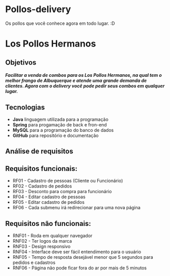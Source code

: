 # Pollos-delivery
Os pollos que você conhece agora em todo lugar. :D

<h1>Los Pollos Hermanos</h1>
<h2>Objetivos</h2>
<h5>Facilitar a venda de combos para os Los Pollos Hermanos, na qual tem o melhor frango de Albuquerque e atende uma grande demanda de clientes.
  Agora com o delivery você pode pedir seus combos em qualquer lugar.</h5>
<h2>Tecnologias</h2>
<ul>
  <li><b>Java</b> linguagem utilizada para a programação</li>
  <li><b>Spring</b> para progamação de back e fron-end</li>
  <li><b>MySQL</b> para a programação do banco de dados</li>
  <li><b>GitHub</b> para repositório e documentação</li>
</ul>
<h2>Análise de requisitos</h2>
<h2>Requisitos funcionais:</h2>
<ul>
  <li>RF01 - Cadastro de pessoas (Cliente ou Funcionário)</li>
  <li>RF02 - Cadastro de pedidos</li>
  <li>RF03 - Desconto para compra para funcionário</li>
  <li>RF04 - Editar cadastro de pessoas</li>
  <li>RF05 - Editar cadastro de pedidos</li>
  <li>RF06 - Cada submenu irá redirecionar para uma nova página</li>
</ul>
<h2>Requisitos não funcionais:</h2>
<ul>
  <li>RNF01 - Roda em qualquer navegador</li>
  <li>RNF02 - Ter logos da marca</li>
  <li>RNF03 - Design responsivo</li>
  <li>RNF04 - Interface deve ser fácil entendimento para o usuário</li>
  <li>RNF05 - Tempo de resposta desejável menor que 5 segundos para pedidos e cadastros</li>
  <li>RNF06 - Página não pode ficar fora do ar por mais de 5 minutos</li>
</ul>
